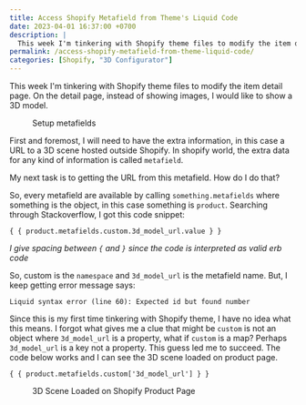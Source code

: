 ```yaml
---
title: Access Shopify Metafield from Theme's Liquid Code
date: 2023-04-01 16:37:00 +0700
description: |
  This week I'm tinkering with Shopify theme files to modify the item detail page. On the detail page, instead of showing images, I would like to show a 3D model. 
permalink: /access-shopify-metafield-from-theme-liquid-code/
categories: [Shopify, "3D Configurator"]
---
```


This week I'm tinkering with Shopify theme files to modify the item detail page. On the detail page, instead of showing images, I would like to show a 3D model. 

<figure class=""><img src="/images/posts/shopify-metafield.webp" alt="" class=""/><figcaption class="text-center">Setup metafields</figcaption></figure>

First and foremost, I will need to have the extra information, in this case a URL to a 3D scene hosted outside Shopify. In shopify world, the extra data for any kind of information is called `metafield`. 

My next task is to getting the URL from this metafield. How do I do that? 

So, every metafield are available by calling `something.metafields` where something is the object, in this case something is `product`. Searching through Stackoverflow, I got this code snippet:

```
{ { product.metafields.custom.3d_model_url.value } }
```

*I give spacing between `{` and `}` since the code is interpreted as valid erb code*

So, custom is the `namespace` and `3d_model_url` is the metafield name. But, I keep getting error message says:

```
Liquid syntax error (line 60): Expected id but found number
```

Since this is my first time tinkering with Shopify theme, I have no idea what this means. I forgot what gives me a clue that might be `custom` is not an object where `3d_model_url` is a property, what if `custom` is a map? Perhaps `3d_model_url` is a key not a property. This guess led me to succeed. The code below works and I can see the 3D scene loaded on product page.

```
{ { product.metafields.custom['3d_model_url'] } }
```

<figure class=""><img src="/images/posts/shopify-3d-scene.webp" alt="" class=""/><figcaption class="text-center">3D Scene Loaded on Shopify Product Page</figcaption></figure>
